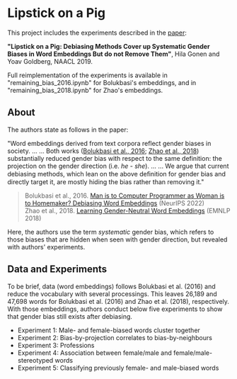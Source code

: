 # Lipstick on a Pig

This project includes the experiments described in the [paper](https://arxiv.org/pdf/1903.03862.pdf): 

**"Lipstick on a Pig: Debiasing Methods Cover up Systematic Gender Biases in Word Embeddings But do not Remove Them"**, Hila Gonen and Yoav Goldberg, NAACL 2019.

Full reimplementation of the experiments is available in "remaining_bias_2016.ipynb" for Bolukbasi's embeddings, and in "remaining_bias_2018.ipynb" for Zhao's embeddings.  

## About

The authors state as follows in the paper:

"Word embeddings derived from text corpora reflect gender biases in society. ... ... Both works ([Bolukbasi et al., 2016](https://proceedings.neurips.cc/paper/2016/file/a486cd07e4ac3d270571622f4f316ec5-Paper.pdf); [Zhao et al., 2018](https://arxiv.org/pdf/1809.01496.pdf)) substantially reduced gender bias with respect to the same definition: the projection on the gender direction (i.e. *he* - *she*). ... ... We argue that current debiasing methods, which lean on the above deﬁnition for gender bias and directly target it, are mostly hiding the bias rather than removing it."

> Bolukbasi et al., 2016. [Man is to Computer Programmer as Woman is to Homemaker? Debiasing Word Embeddings](https://arxiv.org/abs/1607.06520) (NeurIPS 2022)  
> Zhao et al., 2018. [Learning Gender-Neutral Word Embeddings](https://aclanthology.org/D18-1521) (EMNLP 2018)

Here, the authors use the term *systematic* gender bias, which refers to those biases that are hidden when seen with gender direction, but revealed with authors' experiments.

## Data and Experiments

To be brief, data (word embeddings) follows Bolukbasi et al. (2016) and reduce the vocabulary with several processings. This leaves 26,189 and 47,698 words for Bolukbasi et al. (2016) and Zhao et al. (2018), respectively. With those embeddings, authors conduct below five experiments to show that gender bias still exists after debiasing.

- Experiment 1: Male- and female-biased words cluster together
- Experiment 2: Bias-by-projection correlates to bias-by-neighbours
- Experiment 3: Professions
- Experiment 4: Association between female/male and female/male-stereotyped words
- Experiment 5: Classifying previously female- and male-biased words
